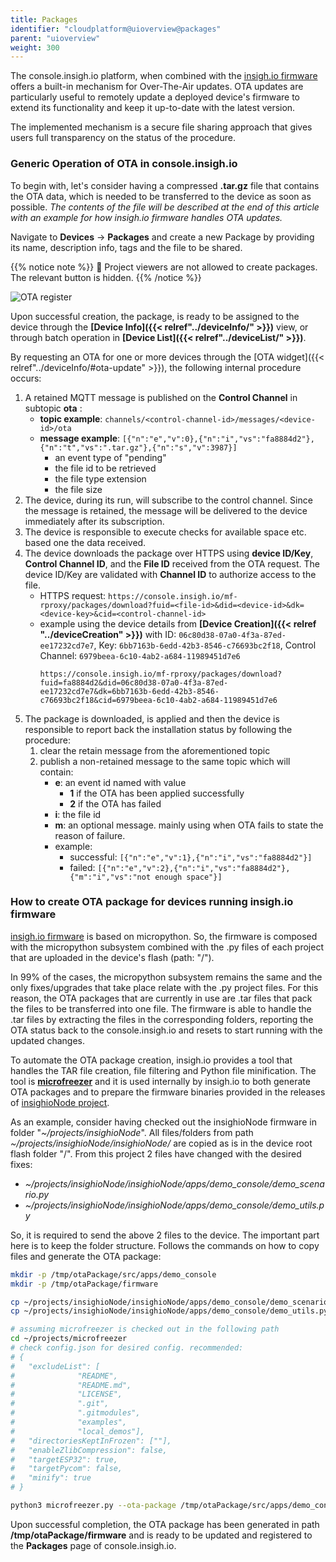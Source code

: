```yaml
---
title: Packages
identifier: "cloudplatform@uioverview@packages"
parent: "uioverview"
weight: 300
---
```


The console.insigh.io platform, when combined with the [insigh.io firmware](https://github.com/insighio/insighioNode) offers a built-in mechanism for Over-The-Air updates. OTA updates are particularly useful to remotely update a deployed device's firmware to extend its functionality and keep it up-to-date with the latest version.

The implemented mechanism is a secure file sharing approach that gives users full transparency on the status of the procedure.

### Generic Operation of OTA in console.insigh.io

To begin with, let's consider having a compressed **.tar.gz** file that contains the OTA data, which is needed to be transferred to the device as soon as possible. _The contents of the file will be described at the end of this article with an example for how insigh.io firmware handles OTA updates._

Navigate to **Devices** -> **Packages** and create a new Package by providing its name, description info, tags and the file to be shared.

{{% notice note %}}
🔐 Project viewers are not allowed to create packages. The relevant button is hidden.
{{% /notice %}}

![OTA register](/images/console_tutorial/ota_register.png?width=60pc)

Upon successful creation, the package, is ready to be assigned to the device through the **[Device Info]({{< relref"../deviceInfo/" >}})** view, or through batch operation in **[Device List]({{< relref"../deviceList/" >}})**.

By requesting an OTA for one or more devices through the [OTA widget]({{< relref"../deviceInfo/#ota-update" >}}), the following internal procedure occurs:

1. A retained MQTT message is published on the **Control Channel** in subtopic **ota** :
   - **topic example**: `channels/<control-channel-id>/messages/<device-id>/ota`
   - **message example**: `[{"n":"e","v":0},{"n":"i","vs":"fa8884d2"},{"n":"t","vs":".tar.gz"},{"n":"s","v":3987}]`
     - an event type of "pending"
     - the file id to be retrieved
     - the file type extension
     - the file size
1. The device, during its run, will subscribe to the control channel. Since the message is retained, the message will be delivered to the device immediately after its subscription.
1. The device is responsible to execute checks for available space etc. based one the data received.
1. The device downloads the package over HTTPS using **device ID/Key**, **Control Channel ID**, and the **File ID** received from the OTA request. The device ID/Key are validated with **Channel ID** to authorize access to the file.
   - HTTPS request: `https://console.insigh.io/mf-rproxy/packages/download?fuid=<file-id>&did=<device-id>&dk=<device-key>&cid=<control-channel-id>`
   - example using the device details from **[Device Creation]({{< relref "../deviceCreation" >}})** with ID: `06c80d38-07a0-4f3a-87ed-ee17232cd7e7`, Key: `6bb7163b-6edd-42b3-8546-c76693bc2f18`, Control Channel: `6979beea-6c10-4ab2-a684-11989451d7e6`
     ```
     https://console.insigh.io/mf-rproxy/packages/download?fuid=fa8884d2&did=06c80d38-07a0-4f3a-87ed-ee17232cd7e7&dk=6bb7163b-6edd-42b3-8546-c76693bc2f18&cid=6979beea-6c10-4ab2-a684-11989451d7e6
     ```
1. The package is downloaded, is applied and then the device is responsible to report back the installation status by following the procedure:
   1. clear the retain message from the aforementioned topic
   1. publish a non-retained message to the same topic which will contain:
      - **e**: an event id named with value
        - **1** if the OTA has been applied successfully
        - **2** if the OTA has failed
      - **i**: the file id
      - **m**: an optional message. mainly using when OTA fails to state the reason of failure.
      - example:
        - successful: `[{"n":"e","v":1},{"n":"i","vs":"fa8884d2"}]`
        - failed: `[{"n":"e","v":2},{"n":"i","vs":"fa8884d2"},{"m":"i","vs":"not enough space"}]`

### How to create OTA package for devices running insigh.io firmware

[insigh.io firmware](https://github.com/insighio/insighioNode) is based on micropython. So, the firmware is composed with the micropython subsystem combined with the .py files of each project that are uploaded in the device's flash (path: "/").

In 99% of the cases, the micropython subsystem remains the same and the only fixes/upgrades that take place relate with the .py project files. For this reason, the OTA packages that are currently in use are .tar files that pack the files to be transferred into one file. The firmware is able to handle the .tar files by extracting the files in the corresponding folders, reporting the OTA status back to the console.insigh.io and resets to start running with the updated changes.

To automate the OTA package creation, insigh.io provides a tool that handles the TAR file creation, file filtering and Python file minification. The tool is **[microfreezer](https://github.com/insighio/microfreezer)** and it is used internally by insigh.io to both generate OTA packages and to prepare the firmware binaries provided in the releases of [insighioNode project](https://github.com/insighio/insighioNode).

As an example, consider having checked out the insighioNode firmware in folder "_~/projects/insighioNode_". All files/folders from path _~/projects/insighioNode/insighioNode/_ are copied as is in the device root flash folder "/". From this project 2 files have changed with the desired fixes:

- _~/projects/insighioNode/insighioNode/apps/demo_console/demo_scenario.py_
- _~/projects/insighioNode/insighioNode/apps/demo_console/demo_utils.py_

So, it is required to send the above 2 files to the device. The important part here is to keep the folder structure. Follows the commands on how to copy files and generate the OTA package:

```bash
mkdir -p /tmp/otaPackage/src/apps/demo_console
mkdir -p /tmp/otaPackage/firmware

cp ~/projects/insighioNode/insighioNode/apps/demo_console/demo_scenario.py /tmp/otaPackage/src/apps/demo_console/demo_scenario.py
cp ~/projects/insighioNode/insighioNode/apps/demo_console/demo_utils.py /tmp/otaPackage/src/apps/demo_console/demo_utils.py

# assuming microfreezer is checked out in the following path
cd ~/projects/microfreezer
# check config.json for desired config. recommended:
# {
#   "excludeList": [
#              "README",
#              "README.md",
#              "LICENSE",
#              ".git",
#              ".gitmodules",
#              "examples",
#              "local_demos"],
#   "directoriesKeptInFrozen": [""],
#   "enableZlibCompression": false,
#   "targetESP32": true,
#   "targetPycom": false,
#   "minify": true
# }

python3 microfreezer.py --ota-package /tmp/otaPackage/src/apps/demo_console /tmp/otaPackage/firmware
```

Upon successful completion, the OTA package has been generated in path **/tmp/otaPackage/firmware** and is ready to be updated and registered to the **Packages** page of console.insigh.io.
